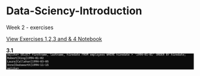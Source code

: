 # Data-Sciency-Introduction
Week 2 - exercises



[View Exercises 1,2,3 and & 4 Notebook](https://github.com/tammekasra/Data-Sciency-Introduction/blob/main/Week_2_exercises.ipynb)



**3.1**  
![Homework 3.1 Screenshot](https://github.com/tammekasra/Data-Sciency-Introduction/raw/main/1.png)


